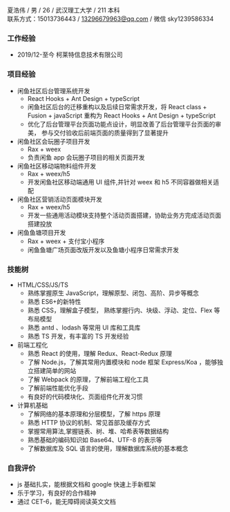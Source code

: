 夏浩伟 / 男 / 26 / 武汉理工大学 / 211 本科 <br/>
联系方式：15013736443 / 13296679963@qq.com / 微信 sky1239586334

### 工作经验

- 2019/12-至今 柯莱特信息技术有限公司

### 项目经验

- 闲鱼社区后台管理系统开发
  - React Hooks + Ant Design + typeScript
  - 闲鱼社区后台的迁移重构以及后续日常需求开发，将 React class + Fusion + javaScript 重构为 React Hooks + Ant Design + typeScript
  - 优化了后台管理平台页面功能点设计，明显改善了后台管理平台页面的审美， 参与交付验收后前端页面的质量得到了显著提升
- 闲鱼社区会玩圈子项目开发
  - Rax + weex
  - 负责闲鱼 app 会玩圈子项目的相关页面开发
- 闲鱼社区移动端物料组件开发
  - Rax + weex/h5
  - 开发闲鱼社区移动端通用 UI 组件,并针对 weex 和 h5 不同容器做相关适配
- 闲鱼社区营销活动页面模块开发
  - Rax + weex/h5
  - 开发一些通用活动模块支持整个活动页面搭建，协助业务方完成活动页面搭建投放
- 闲鱼鱼塘项目开发
  - Rax + weex + 支付宝小程序
  - 闲鱼鱼塘广场页面改版开发以及鱼塘小程序日常需求开发

### 技能树

- HTML/CSS/JS/TS
  - 熟练掌握原生 JavaScript，理解原型、闭包、高阶、异步等概念
  - 熟悉 ES6+的新特性
  - 熟悉 CSS，理解盒子模型， 熟练掌握行内、块级、浮动、定位、Flex 等布局模型
  - 熟悉 antd 、lodash 等常用 UI 库和工具库
  - 熟悉 TS 开发，有丰富的 TS 开发经验
- 前端工程化
  - 熟悉 React 的使用，理解 Redux、React-Redux 原理
  - 了解 Node.js，了解其常用内置模块和 node 框架 Express/Koa ，能够独立搭建简单的网站
  - 了解 Webpack 的原理，了解前端工程化工具
  - 了解前端性能优化手段
  - 有良好的代码模块化、页面组件化开发习惯
- 计算机基础
  - 了解网络的基本原理和分层模型，了解 https 原理
  - 熟悉 HTTP 协议的机制、常见首部及缓存方式
  - 掌握常用算法,掌握链表、树、堆、哈希表等数据结构
  - 熟悉基础的编码知识如 Base64、UTF-8 的表示等
  - 了解数据库及 SQL 语言的使用，理解数据库系统的基本概念

### 自我评价

- js 基础扎实，能根据文档和 google 快速上手新框架
- 乐于学习，有良好的合作精神
- 通过 CET-6，能无障碍阅读英文文档
